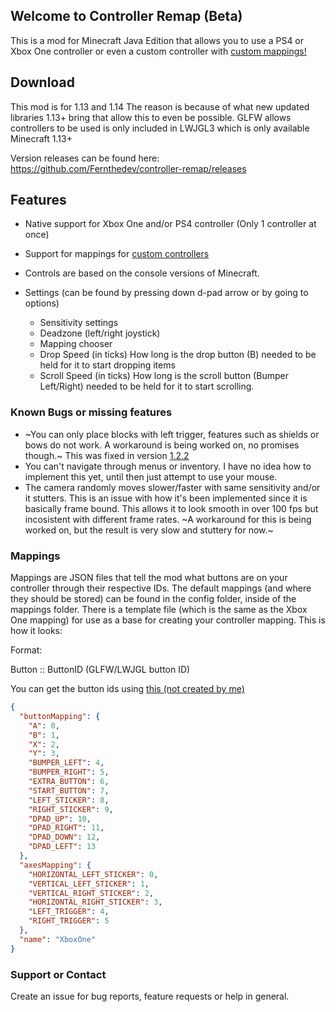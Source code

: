 ## Welcome to Controller Remap (Beta)

This is a mod for Minecraft Java Edition that allows you to use a PS4 or Xbox One controller or even a custom controller with [custom mappings!](#mappings)

## Download
This mod is for 1.13 and 1.14
The reason is because of what new updated libraries 1.13+ bring that allow this to even be possible. GLFW allows controllers to be used is only included in LWJGL3 which is only available Minecraft 1.13+

Version releases can be found here: https://github.com/Fernthedev/controller-remap/releases

## Features

- Native support for Xbox One and/or PS4 controller (Only 1 controller at once)
- Support for mappings for [custom controllers](https://github.com/Fernthedev/controller-remap/tree/master/docs#mappings)
- Controls are based on the console versions of Minecraft.
- Settings (can be found by pressing down d-pad arrow or by going to options) 

  - Sensitivity settings
  - Deadzone (left/right joystick)
  - Mapping chooser
  - Drop Speed (in ticks) How long is the drop button (B) needed to be held for it to start dropping items
  - Scroll Speed (in ticks) How long is the scroll button (Bumper Left/Right) needed to be held for it to start scrolling.


### Known Bugs or missing features 

- ~You can only place blocks with left trigger, features such as shields or bows do not work. A workaround is being worked on, no promises though.~ This was fixed in version [1.2.2](https://github.com/Fernthedev/controller-remap/releases/tag/1.2.2)
- You can't navigate through menus or inventory. I have no idea how to implement this yet, until then just attempt to use your mouse.
- The camera randomly moves slower/faster with same sensitivity and/or it stutters. This is an issue with how it's been implemented since it is basically frame bound. This allows it to look smooth in over 100 fps but incosistent with different frame rates. ~A workaround for this is being worked on, but the result is very slow and stuttery for now.~ 

### Mappings

Mappings are JSON files that tell the mod what buttons are on your controller through their respective IDs. The default mappings (and where they should be stored) can be found in the config folder, inside of the mappings folder. There is a template file (which is the same as the Xbox One mapping) for use as a base for creating your controller mapping. This is how it looks:

Format:

Button :: ButtonID (GLFW/LWJGL button ID)

You can get the button ids using [this (not created by me)](https://github.com/Fernthedev/controller-remap/releases/download/1.2.2nonver/ControllerTest.jar)
```json
{
  "buttonMapping": {
    "A": 0,
    "B": 1,
    "X": 2,
    "Y": 3,
    "BUMPER_LEFT": 4,
    "BUMPER_RIGHT": 5,
    "EXTRA_BUTTON": 6,
    "START_BUTTON": 7,
    "LEFT_STICKER": 8,
    "RIGHT_STICKER": 9,
    "DPAD_UP": 10,
    "DPAD_RIGHT": 11,
    "DPAD_DOWN": 12,
    "DPAD_LEFT": 13
  },
  "axesMapping": {
    "HORIZONTAL_LEFT_STICKER": 0,
    "VERTICAL_LEFT_STICKER": 1,
    "VERTICAL_RIGHT_STICKER": 2,
    "HORIZONTAL_RIGHT_STICKER": 3,
    "LEFT_TRIGGER": 4,
    "RIGHT_TRIGGER": 5
  },
  "name": "XboxOne"
}
```

### Support or Contact
Create an issue for bug reports, feature requests or help in general.
